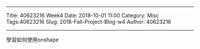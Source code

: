 ---
Title: 40623216 Week4
Date: 2018-10-01 11:00
Category: Misc
Tags:40623216
Slug: 2018-Fall-Project-Blog-w4
Author: 40623216




<!-- PELICAN_END_SUMMARY -->


----

學習如何使用onshape

